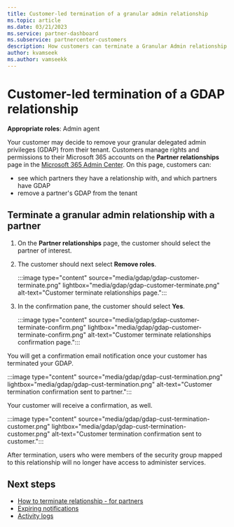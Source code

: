 ```yaml
---
title: Customer-led termination of a granular admin relationship
ms.topic: article
ms.date: 03/21/2023
ms.service: partner-dashboard
ms.subservice: partnercenter-customers
description: How customers can terminate a Granular Admin relationship.
author: kvamseek
ms.author: vamseekk
---
```


# Customer-led termination of a GDAP relationship

**Appropriate roles**: Admin agent

Your customer may decide to remove your granular delegated admin privileges (GDAP) from their tenant. Customers manage rights and permissions to their Microsoft 365 accounts on the **Partner relationships** page in the [Microsoft 365 Admin Center](https://go.microsoft.com/fwlink/p/?linkid=2024339). On this page, customers can:

- see which partners they have a relationship with, and which partners have GDAP
- remove a partner's GDAP from the tenant

## Terminate a granular admin relationship with a partner

1. On the **Partner relationships** page, the customer should select the partner of interest.
2. The customer should next select **Remove roles**.

   :::image type="content" source="media/gdap/gdap-customer-terminate.png" lightbox="media/gdap/gdap-customer-terminate.png" alt-text="Customer terminate relationships page.":::

3. In the confirmation pane, the customer should select **Yes**.

   :::image type="content" source="media/gdap/gdap-customer-terminate-confirm.png" lightbox="media/gdap/gdap-customer-terminate-confirm.png" alt-text="Customer terminate relationships confirmation page.":::

You will get a confirmation email notification once your customer has terminated your GDAP.

:::image type="content" source="media/gdap/gdap-cust-termination.png" lightbox="media/gdap/gdap-cust-termination.png" alt-text="Customer termination confirmation sent to partner.":::

Your customer will receive a confirmation, as well.

:::image type="content" source="media/gdap/gdap-cust-termination-customer.png" lightbox="media/gdap/gdap-cust-termination-customer.png" alt-text="Customer termination confirmation sent to customer.":::

After termination, users who were members of the security group mapped to this relationship will no longer have access to administer services.

## Next steps

- [How to terminate relationship - for partners](gdap-partner-terminate.md)
- [Expiring notifications](gdap-expiring-notifications.md)
- [Activity logs](gdap-activity-logs.md)


